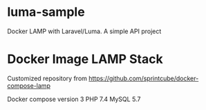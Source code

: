# luma-sample
Docker LAMP with Laravel/Luma. A simple API project

# Docker Image LAMP Stack
Customized repository from https://github.com/sprintcube/docker-compose-lamp

Docker compose version 3
PHP 7.4
MySQL 5.7

